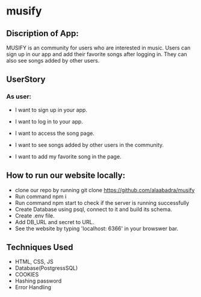 # musify

## Discription of App:

MUSIFY is an community for users who are interested in music. Users can sign up in our app and add their favorite songs after logging in. They can also see songs added by other users. 

## UserStory ##

### As user:

* I want to sign up in your app. 

* I want to log in to your app. 

* I want to access the song page.

* I want to see songs added by other users in the community. 

* I want to add my favorite song in the page.


## How to run our website locally:

* clone our repo by running git clone https://github.com/alaabadra/musify
* Run command npm i
* Run command npm start to check if the server is running successfully
* Create Database using psql, connect to it and build its schema. 
* Create .env file.
* Add DB_URL and secret to URL.
* See the website by typing 'localhost: 6366' in your browswer bar.



## Techniques Used

* HTML, CSS, JS
* Database(PostgressSQL)
* COOKIES
* Hashing password
* Error Handling

